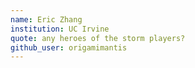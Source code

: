 ```yaml
---
name: Eric Zhang
institution: UC Irvine
quote: any heroes of the storm players?
github_user: origamimantis
---
```

